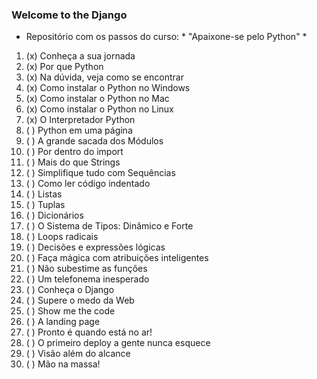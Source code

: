 ### Welcome to the Django

- Repositório com os passos do curso: * "Apaixone-se pelo Python" *



1. (x) Conheça a sua jornada
2. (x) Por que Python
3. (x) Na dúvida, veja como se encontrar
4. (x) Como instalar o Python no Windows
5. (x) Como instalar o Python no Mac
6. (x) Como instalar o Python no Linux
7. (x) O Interpretador Python
8. ( ) Python em uma página
9. ( ) A grande sacada dos Módulos
10. ( ) Por dentro do import
11. ( ) Mais do que Strings
12. ( ) Simplifique tudo com Sequências
13. ( ) Como ler código indentado
14. ( ) Listas
15. ( ) Tuplas
16. ( ) Dicionários
17. ( ) O Sistema de Tipos: Dinâmico e Forte
18. ( ) Loops radicais
19. ( ) Decisões e expressões lógicas
20. ( ) Faça mágica com atribuições inteligentes
21. ( ) Não subestime as funções
22. ( ) Um telefonema inesperado
23. ( ) Conheça o Django
24. ( ) Supere o medo da Web
25. ( ) Show me the code
26. ( ) A landing page
27. ( ) Pronto é quando está no ar!
28. ( ) O primeiro deploy a gente nunca esquece
29. ( ) Visão além do alcance
30. ( ) Mão na massa!




